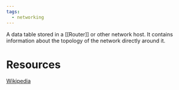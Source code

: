 ```yaml
---
tags:
  - networking
---
```

A data table stored in a [[Router]] or other network host.
It contains information about the topology of the network directly around it.
# Resources
[Wikipedia](https://en.wikipedia.org/wiki/Routing_table)